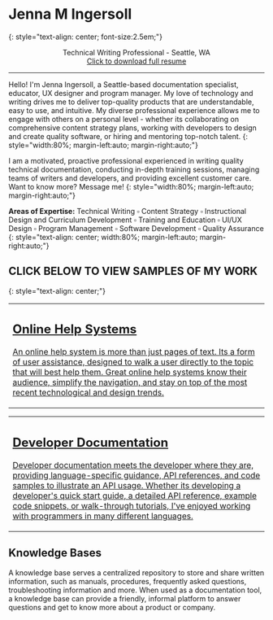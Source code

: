 # Jenna M Ingersoll
{: style="text-align: center; font-size:2.5em;"}

<p style="text-align:center;">Technical Writing Professional - Seattle, WA <br />
  <a href="https://drive.google.com/open?id=0B8WUv5172EuCQndhVzQzY1hQcWxfdmpORG1xMWhjZUM3TmxB">Click to download full resume</a>
</p>

---

Hello! I'm Jenna Ingersoll, a Seattle-based documentation specialist, educator, UX designer and program manager. My love of technology and writing drives me to deliver top-quality products that are understandable, easy to use, and intuitive. My diverse professional experience allows me to engage with others on a personal level - whether its collaborating on comprehensive content strategy plans, working with developers to design and create quality software, or hiring and mentoring top-notch talent.
{: style="width:80%; margin-left:auto; margin-right:auto;"}

I am a motivated, proactive professional experienced in writing quality technical documentation, conducting in-depth training sessions, managing teams of writers and developers, and providing excellent customer care. Want to know more? Message me!
{: style="width:80%; margin-left:auto; margin-right:auto;"}

**Areas of Expertise:** Technical Writing ▫ Content Strategy ▫ Instructional Design and Curriculum Development ▫ Training and Education ▫ UI/UX Design ▫ Program Management ▫ Software Development ▫ Quality Assurance
{: style="text-align: center; width:80%; margin-left:auto; margin-right:auto;"}


## CLICK BELOW TO VIEW SAMPLES OF MY WORK
{: style="text-align: center;"}

<table class="card">
  <tr>
     <td><a href="help/overview.html"><h2>Online Help Systems</h2><p>An online help system is more than just pages of text. Its a form of user assistance, designed to walk a user directly to the topic that will best help them. Great online help systems know their audience, simplify the navigation, and stay on top of the most recent technological and design trends.</p></a></td>
  </tr>
</table>

<table class="card">
  <tr>
     <td><a href="dev/overview.html"><h2>Developer Documentation</h2><p>Developer documentation meets the developer where they are, providing language-specific guidance, API references, and code samples to illustrate an API usage. Whether its developing a developer's quick start guide, a detailed API reference, example code snippets, or walk-through tutorials, I've enjoyed working with programmers in many different languages.</p></a></td>
  </tr>
</table>

<table class="card" style="margin-left: auto; margin-right:auto;>
  <tr>
     <td><a href="kb/overview.html"><h2>Knowledge Bases</h2><p>A knowledge base serves a centralized repository to store and share written information, such as manuals, procedures, frequently asked questions, troubleshooting information and more. When used as a documentation tool, a knowledge base can provide a friendly, informal platform to answer questions and get to know more about a product or company.</p></a></td>
  </tr>
</table>
